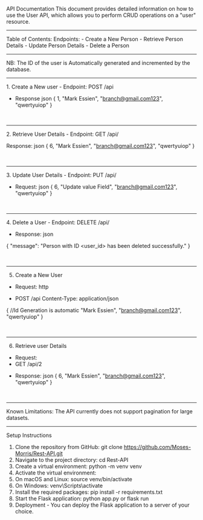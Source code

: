 API Documentation
This document provides detailed information on how to use the User API, which allows you to perform CRUD operations on a "user" resource.
<br>
<hr>
Table of Contents:
Endpoints:
- Create a New Person
- Retrieve Person Details
- Update Person Details
- Delete a Person
<br>
<hr>

NB: The ID of the user is Automatically generated and incremented by the database.
<br>
<hr>
1. Create a New user
- Endpoint: POST /api


+ Response 
json
{
    1,
    "Mark Essien",
    "branch@gmail.com123",
    "qwertyuiop"
}

<br>
<hr>
2. Retrieve User Details
- Endpoint: GET /api/<user_id>

Response:
json
{
    6,
    "Mark Essien",
    "branch@gmail.com123",
    "qwertyuiop"
}

<br>
<hr>
3.  Update User Details
- Endpoint: PUT /api/<user_id>

+ Request:
json
{
    6,
    "Update value Field",
    "branch@gmail.com123",
    "qwertyuiop"
}

<br>
<hr>
4. Delete a User
- Endpoint: DELETE /api/<user_id>

+ Response:
json

{
  "message": "Person with ID <user_id> has been deleted successfully."
}

<br>
<hr>

5. Create a New User

- Request:
    http
+ POST /api
    Content-Type: application/json

{
    //Id Generation is automatic
    "Mark Essien",
    "branch@gmail.com123",
    "qwertyuiop"
}

<br>
<hr>

6. Retrieve user Details

- Request:
- GET /api/2

+ Response:
json
{
    6,
    "Mark Essien",
    "branch@gmail.com123",
    "qwertyuiop"
}




<br>
<hr>
Known Limitations:
The API currently does not support pagination for large datasets.

<br>
<hr>
Setup Instructions

1. Clone the repository from GitHub: git clone https://github.com/Moses-Morris/Rest-API.git
2. Navigate to the project directory: cd Rest-API
3. Create a virtual environment: python -m venv venv
4. Activate the virtual environment:
5. On macOS and Linux: source venv/bin/activate
6. On Windows: venv\Scripts\activate
7. Install the required packages: pip install -r requirements.txt
8. Start the Flask application: python app.py or flask run
9. Deployment  - You can deploy the Flask application to a server of your choice.